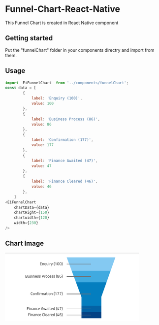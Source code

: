 # Funnel-Chart-React-Native
This Funnel Chart is created in React Native component

## Getting started
Put the "funnelChart" folder in your components directry and import from them.

## Usage
```javascript
import  EiFunnelChart  from '../components/funnelChart';
const data = [
        {
            label: 'Enquiry (100)',
            value: 100
        },
        {
            label: 'Business Process (86)',
            value: 86
        },
        {
            label: 'Confirmation (177)',
            value: 177
        },
        {
            label: 'Finance Awaited (47)',
            value: 47
        },
        {
            label: 'Finance Cleared (46)',
            value: 46
        },
    ]
<EiFunnelChart
    chartData={data}
    chartHight={150}
    chartwidth={120}
    width={230}
/>
```

## Chart Image
![Screenshot](https://github.com/Mohammed-Poolwla/Funnel-Chart-React-Native/blob/master/funnel-image.png)
